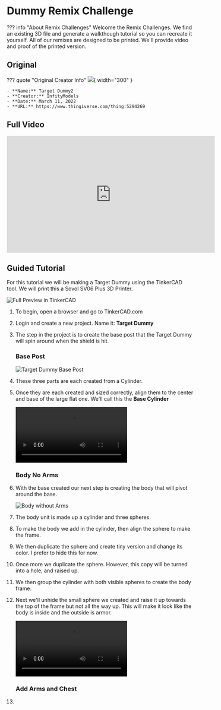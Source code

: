 # Dummy Remix Challenge

??? info "About Remix Challenges"
    Welcome the Remix Challenges. We find an existing 3D file and generate a walkthough tutorial so you can recreate it yourself. All of our remixes are designed to be printed. We'll provide video and proof of the printed version.

## Original

??? quote "Original Creator Info"
    ![](https://cdn.thingiverse.com/assets/22/2e/66/3b/a5/large_display_target_render2.jpg){ width="300" }

    - **Name:** Target Dummy2
    - **Creator:** InfityModels
    - **Date:** March 11, 2022
    - **URL:** https://www.thingiverse.com/thing:5294269

## **Full Video**

<iframe width="560" height="315" src="https://www.youtube.com/embed/B0cwV9C5Uro?si=CuPaZrxRYUfKNma1" title="YouTube video player" frameborder="0" allow="accelerometer; autoplay; clipboard-write; encrypted-media; gyroscope; picture-in-picture; web-share" referrerpolicy="strict-origin-when-cross-origin" allowfullscreen></iframe>

## **Guided Tutorial**

For this tutorial we will be making a Target Dummy using the TinkerCAD tool. We will print this a Sovol SV06 Plus 3D Printer.

![Full Preview in TinkerCAD](https://02df933100-endpoint.azureedge.net/wpblob02df933100/wp-content/uploads/2024/10/TargetDummy-TinkerCAD-Full-Preview.png)

1. To begin, open a browser and go to TinkerCAD.com
2. Login and create a new project. Name it: **Target Dummy**
3. The step in the project is to create the base post that the Target Dummy will spin around when the shield is hit.

    ### Base Post

    ![Target Dummy Base Post](https://02df933100-endpoint.azureedge.net/wpblob02df933100/wp-content/uploads/2024/10/TargetDummy-BasePost.png)

4. These three parts are each created from a Cylinder.
5. Once they are each created and sized correctly, align them to the center and base of the large flat one. We'll call this the **Base Cylinder**

    <video controls>
    <source src="https://02df933100-endpoint.azureedge.net/wpblob02df933100/wp-content/uploads/2024/10/TargetDummy-CreateBasePost.mp4" type="video/mp4">
    </video>

    ### Body No Arms

6. With the base created our next step is creating the body that will pivot around the base.

    ![Body without Arms](https://02df933100-endpoint.azureedge.net/wpblob02df933100/wp-content/uploads/2024/10/TargetDummy-BodyNoArms.png)

7. The body unit is made up a cylinder and three spheres.
8. To make the body we add in the cylinder, then align the sphere to make the frame.
9. We then duplicate the sphere and create tiny version and change its color. I prefer to hide this for now.
10. Once more we duplicate the sphere. However, this copy will be turned into a hole, and raised up.
11. We then group the cylinder with both visible spheres to create the body frame.
12. Next we'll unhide the small sphere we created and raise it up towards the top of the frame but not all the way up. This will make it look like the body is inside and the outside is armor.

    <video controls>
    <source src="https://02df933100-endpoint.azureedge.net/wpblob02df933100/wp-content/uploads/2024/10/TargetDummy-BodyNoArms.mp4" type="video/mp4">
    </video>

    ### Add Arms and Chest

13.